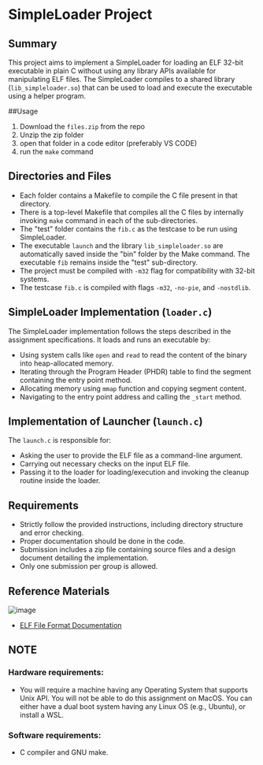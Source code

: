 # SimpleLoader Project

## Summary

This project aims to implement a SimpleLoader for loading an ELF 32-bit executable in plain C without using any library APIs available for manipulating ELF files. The SimpleLoader compiles to a shared library (`lib_simpleloader.so`) that can be used to load and execute the executable using a helper program.

##Usage
1. Download the ```files.zip``` from the repo 
2. Unzip the zip folder
3. open that folder in a code editor (preferably VS CODE)
4. run the ```make``` command

## Directories and Files

- Each folder contains a Makefile to compile the C file present in that directory.
- There is a top-level Makefile that compiles all the C files by internally invoking `make` command in each of the sub-directories.
- The "test" folder contains the `fib.c` as the testcase to be run using SimpleLoader.
- The executable `launch` and the library `lib_simpleloader.so` are automatically saved inside the "bin" folder by the Make command. The executable `fib` remains inside the "test" sub-directory.
- The project must be compiled with `-m32` flag for compatibility with 32-bit systems.
- The testcase `fib.c` is compiled with flags `-m32`, `-no-pie`, and `-nostdlib`.

## SimpleLoader Implementation (`loader.c`)

The SimpleLoader implementation follows the steps described in the assignment specifications. It loads and runs an executable by:
- Using system calls like `open` and `read` to read the content of the binary into heap-allocated memory.
- Iterating through the Program Header (PHDR) table to find the segment containing the entry point method.
- Allocating memory using `mmap` function and copying segment content.
- Navigating to the entry point address and calling the `_start` method.

## Implementation of Launcher (`launch.c`)

The `launch.c` is responsible for:
- Asking the user to provide the ELF file as a command-line argument.
- Carrying out necessary checks on the input ELF file.
- Passing it to the loader for loading/execution and invoking the cleanup routine inside the loader.

## Requirements

- Strictly follow the provided instructions, including directory structure and error checking.
- Proper documentation should be done in the code.
- Submission includes a zip file containing source files and a design document detailing the implementation.
- Only one submission per group is allowed.

## Reference Materials
![image](https://github.com/Aahan22001IIITD/PROJECTS/assets/125281835/c72bdffe-6486-448e-a228-e3b3178e3dff)
- [ELF File Format Documentation](https://man7.org/linux/man-pages/man5/elf.5.html)

## NOTE

### Hardware requirements:
- You will require a machine having any Operating System that supports Unix API. You will not be able to do this assignment on MacOS. You can either have a dual boot system having any Linux OS (e.g., Ubuntu), or install a WSL.

### Software requirements:
- C compiler and GNU make.
